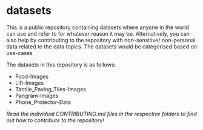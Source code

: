 # datasets
This is a public repository containing datasets where anyone in the world can use and refer to for whatever reason it may be. Alternatively, you can also help by contributing to the repository with non-sensitive/ non-personal data related to the data topics. The datasets would be categorised based on use-cases

The datasets in this repository is as follows:
- Food-Images
- Lift-Images
- Tactile_Paving_Tiles-Images
- Pangram-Images
- Phone_Protector-Data

*Read the individual CONTRIBUTING.md files in the respective folders to find out how to contribute to the repository!*